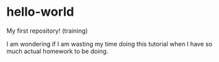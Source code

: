 # hello-world
My first repository! (training)

I am wondering if I am wasting my time doing this tutorial when I have so much actual homework to be doing.
